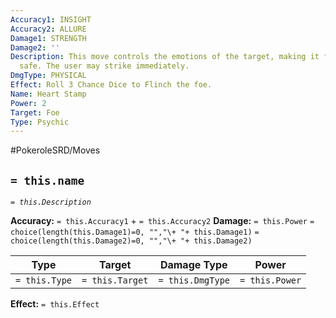 ```yaml
---
Accuracy1: INSIGHT
Accuracy2: ALLURE
Damage1: STRENGTH
Damage2: ''
Description: This move controls the emotions of the target, making it feel loved and
  safe. The user may strike immediately.
DmgType: PHYSICAL
Effect: Roll 3 Chance Dice to Flinch the foe.
Name: Heart Stamp
Power: 2
Target: Foe
Type: Psychic
---
```


#PokeroleSRD/Moves

## `= this.name` 
*`= this.Description`*

**Accuracy:** `= this.Accuracy1` + `= this.Accuracy2`
**Damage:** `= this.Power` `= choice(length(this.Damage1)=0, "","\+ "+ this.Damage1)` `= choice(length(this.Damage2)=0, "","\+ "+ this.Damage2)`

| Type          | Target          | Damage Type          | Power          |
| ------------- | --------------- | ---------------- | -------------- |
| `= this.Type` | `= this.Target` | `= this.DmgType` | `= this.Power` | 

**Effect:** `= this.Effect`
